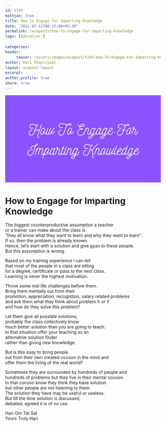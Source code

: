 ```yaml
--- 
id: 5193
mathjax: true  
title: How to Engage for Imparting Knowledge
date: "2022-07-11T08:33:00+05:30"
permalink: /wiaposts/how-to-engage-for-imparting-knowledge
tags: [Education ]    

categories: 
header:
     teaser: /assets/images/wiapost/5193-How-To-Engage-For-Imparting-Knowledge.jpg
author: Hari Thapliyaal 
layout: wiapost-layout 
excerpt:  
author_profile: true 
share: true 
---
```


![How to Engage for Imparting Knowledge](/assets/images/wiapost/5193-How-To-Engage-For-Imparting-Knowledge.jpg)     
   
# How to Engage for Imparting Knowledge    
   
The biggest counterproductive assumption a teacher     
or a trainer can make about the class is     
"they all know what they want to learn and why they want to learn".     
If so, then the problem is already known.     
Hence, let’s start with a solution and give gyan to these people.     
But this assumption is wrong.    
    
Based on my training experience I can tell     
that most of the people in a class are sitting     
for a degree, certificate or pass to the next class.     
Learning is never the highest motivation.     
    
Throw some real life challenges before them.     
Bring them mentally out from their     
promotion, appreciation, recognition, salary related problems     
and ask them what they think about problem X or Y     
and how do they solve this problem?     
    
Let them give all possible solutions,    
probably the class collectively know     
much better solution than you are going to teach.     
In that situation offer your teaching as an     
alternative solution finder     
rather than giving new knowledge.    
    
But is this easy to bring people     
out from their own created cocoon in the mind and     
offer them the living of the real world?     
    
Sometimes they are surrounded by hundreds of people and     
hundreds of problems but they live in their mental cocoon.    
In that cocoon know they think they have solution     
but other people are not listening to them.    
The solution they have may be useful or useless.    
But till the time solution is discussed,     
debated, agreed it is of no use.    
    
Hari Om Tat Sat     
Yours Truly Hari    
